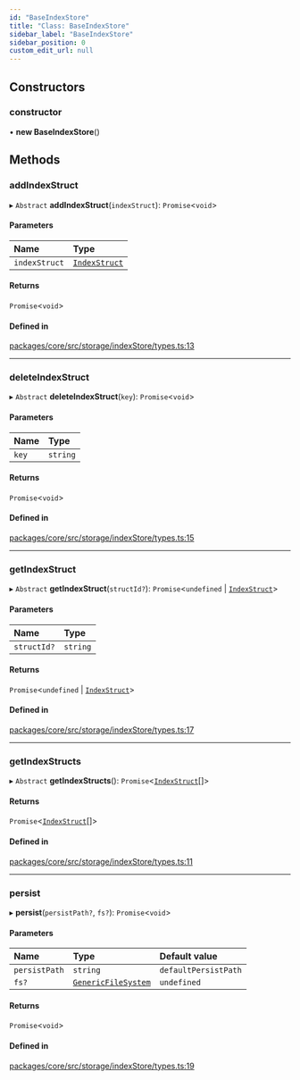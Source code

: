 ```yaml
---
id: "BaseIndexStore"
title: "Class: BaseIndexStore"
sidebar_label: "BaseIndexStore"
sidebar_position: 0
custom_edit_url: null
---
```


## Constructors

### constructor

• **new BaseIndexStore**()

## Methods

### addIndexStruct

▸ `Abstract` **addIndexStruct**(`indexStruct`): `Promise`<`void`\>

#### Parameters

| Name          | Type                            |
| :------------ | :------------------------------ |
| `indexStruct` | [`IndexStruct`](IndexStruct.md) |

#### Returns

`Promise`<`void`\>

#### Defined in

[packages/core/src/storage/indexStore/types.ts:13](https://github.com/run-llama/LlamaIndexTS/blob/f0be933/packages/core/src/storage/indexStore/types.ts#L13)

---

### deleteIndexStruct

▸ `Abstract` **deleteIndexStruct**(`key`): `Promise`<`void`\>

#### Parameters

| Name  | Type     |
| :---- | :------- |
| `key` | `string` |

#### Returns

`Promise`<`void`\>

#### Defined in

[packages/core/src/storage/indexStore/types.ts:15](https://github.com/run-llama/LlamaIndexTS/blob/f0be933/packages/core/src/storage/indexStore/types.ts#L15)

---

### getIndexStruct

▸ `Abstract` **getIndexStruct**(`structId?`): `Promise`<`undefined` \| [`IndexStruct`](IndexStruct.md)\>

#### Parameters

| Name        | Type     |
| :---------- | :------- |
| `structId?` | `string` |

#### Returns

`Promise`<`undefined` \| [`IndexStruct`](IndexStruct.md)\>

#### Defined in

[packages/core/src/storage/indexStore/types.ts:17](https://github.com/run-llama/LlamaIndexTS/blob/f0be933/packages/core/src/storage/indexStore/types.ts#L17)

---

### getIndexStructs

▸ `Abstract` **getIndexStructs**(): `Promise`<[`IndexStruct`](IndexStruct.md)[]\>

#### Returns

`Promise`<[`IndexStruct`](IndexStruct.md)[]\>

#### Defined in

[packages/core/src/storage/indexStore/types.ts:11](https://github.com/run-llama/LlamaIndexTS/blob/f0be933/packages/core/src/storage/indexStore/types.ts#L11)

---

### persist

▸ **persist**(`persistPath?`, `fs?`): `Promise`<`void`\>

#### Parameters

| Name          | Type                                                      | Default value        |
| :------------ | :-------------------------------------------------------- | :------------------- |
| `persistPath` | `string`                                                  | `defaultPersistPath` |
| `fs?`         | [`GenericFileSystem`](../interfaces/GenericFileSystem.md) | `undefined`          |

#### Returns

`Promise`<`void`\>

#### Defined in

[packages/core/src/storage/indexStore/types.ts:19](https://github.com/run-llama/LlamaIndexTS/blob/f0be933/packages/core/src/storage/indexStore/types.ts#L19)
